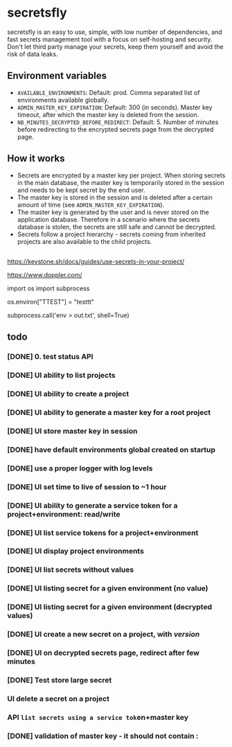 
# secretsfly

secretsfly is an easy to use, simple, with low number of dependencies, and fast secrets management tool with a focus on self-hosting and security.
Don't let third party manage your secrets, keep them yourself and avoid the risk of data leaks.

## Environment variables

- `AVAILABLE_ENVIRONMENTS`: Default: prod. Comma separated list of environments available globally.
- `ADMIN_MASTER_KEY_EXPIRATION`: Default: 300 (in seconds). Master key timeout, after which the master key is deleted from the session.
- `NB_MINUTES_DECRYPTED_BEFORE_REDIRECT`: Default: 5. Number of minutes before redirecting to the encrypted secrets page from the decrypted page.

## How it works

- Secrets are encrypted by a master key per project. When storing secrets in the main database, the master key is temporarily stored in the session and needs to be kept secret by the end user.
- The master key is stored in the session and is deleted after a certain amount of time (see `ADMIN_MASTER_KEY_EXPIRATION`).
- The master key is generated by the user and is never stored on the application database. Therefore in a scenario where the secrets database is stolen, the secrets are still safe and cannot be decrypted.
- Secrets follow a project hierarchy - secrets coming from inherited projects are also available to the child projects.

##

https://keystone.sh/docs/guides/use-secrets-in-your-project/

https://www.doppler.com/

import os
import subprocess

os.environ["TTEST"] = "testtt"

subprocess.call('env > out.txt', shell=True)

## todo

### [DONE] 0. test status API

### [DONE] UI ability to list projects

### [DONE] UI ability to create a project

### [DONE] UI ability to generate a master key for a root project

### [DONE] UI store master key in session

### [DONE] have default environments global created on startup

### [DONE] use a proper logger with log levels

### [DONE] UI set time to live of session to ~1 hour

### [DONE] UI ability to generate a service token for a project+environment: read/write

### [DONE] UI list service tokens for a project+environment

### [DONE] UI display project environments

### [DONE] UI list secrets without values

### [DONE] UI listing secret for a given environment (no value)

### [DONE] UI listing secret for a given environment (decrypted values)

### [DONE] UI create a new secret on a project, with *version*

### [DONE] UI on decrypted secrets page, redirect after few minutes

### [DONE] Test store large secret

### UI delete a secret on a project

### API `list secrets using a service tok`en+master key

### [DONE] validation of master key - it should not contain :


